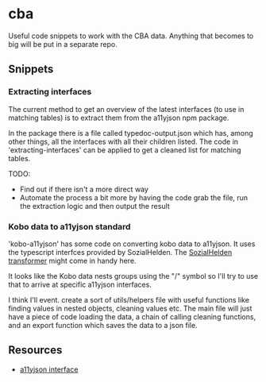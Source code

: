 # cba
Useful code snippets to work with the CBA data. Anything that becomes to big will be put in a separate repo.

## Snippets

### Extracting interfaces
The current method to get an overview of the latest interfaces (to use in matching tables) is to extract them from the a11yjson npm package.

In the package there is a file called typedoc-output.json which has, among other things, all the interfaces with all their children listed. The code in 'extracting-interfaces' can be applied to get a cleaned list for matching tables.

TODO:
- Find out if there isn't a more direct way
- Automate the process a bit more by having the code grab the file, run the extraction logic and then output the result

### Kobo data to a11yjson standard
'kobo-a11yjson' has some code on converting kobo data to a11yjson.
It uses the typescript interfces provided by SozialHelden.
The [SozialHelden transformer](https://github.com/sozialhelden/a11yjson/blob/main/src/transformers/transformKoboToA11y.ts) might come in handy here.

It looks like the Kobo data nests groups using the "/" symbol so I'll try to use that to arrive at specific a11yjson interfaces.

I think I'll event. create a sort of utils/helpers file with useful functions like finding values in nested objects, cleaning values etc. The main file will just have a piece of code loading the data, a chain of calling cleaning functions, and an export function which saves the data to a json file.

## Resources
- [a11yjson interface](https://github.com/sozialhelden/a11yjson/blob/main/docs/3-interfaces.md)